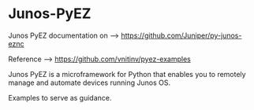 # Junos-PyEZ

Junos PyEZ documentation on --> https://github.com/Juniper/py-junos-eznc

Reference --> https://github.com/vnitinv/pyez-examples

Junos PyEZ is a microframework for Python that enables you to remotely manage and automate devices running Junos OS.

Examples to serve as guidance.
